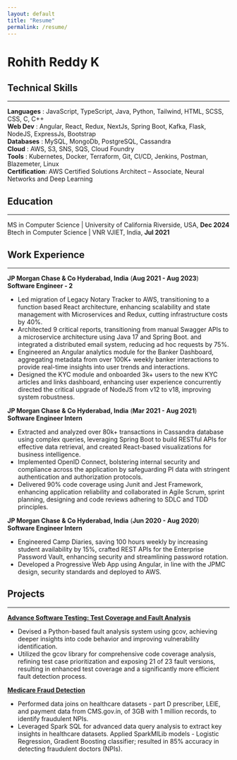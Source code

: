 ```yaml
---
layout: default
title: "Resume"
permalink: /resume/
---
```


# Rohith Reddy K

## Technical Skills
---
**Languages** : JavaScript, TypeScript, Java, Python, Tailwind, HTML, SCSS, CSS, C, C++  
**Web Dev** : Angular, React, Redux, NextJs, Spring Boot, Kafka, Flask, NodeJS, ExpressJs, Bootstrap  
**Databases** : MySQL, MongoDb, PostgreSQL, Cassandra    
**Cloud** : AWS, S3, SNS, SQS, Cloud Foundry  
**Tools** : Kubernetes, Docker, Terraform, Git, CI/CD, Jenkins, Postman, Blazemeter, Linux  
**Certification**: AWS Certified Solutions Architect – Associate, Neural Networks and Deep Learning  

## Education
---
MS in Computer Science       | University of California Riverside, USA, __Dec 2024__    
Btech in Computer Science    | VNR VJIET, India, __Jul 2021__    


## Work Experience
---
**JP Morgan Chase & Co Hyderabad, India**                                                                                                                            (__Aug 2021 - Aug 2023__)   
**Software Engineer - 2**   
- Led migration of Legacy Notary Tracker to AWS, transitioning to a function based React architecture, enhancing scalability and state management with Microservices and Redux, cutting infrastructure costs by 40%.
- Architected 9 critical reports, transitioning from manual Swagger APIs to a microservice architecture using Java 17 and Spring Boot. and integrated a distributed email system, reducing ad hoc requests by 75%.
- Engineered an Angular analytics module for the Banker Dashboard, aggregating metadata from over 100K+ weekly banker interactions to provide real-time insights into user trends and interactions.
- Designed the KYC module and onboarded 3k+ users to the new KYC articles and links dashboard, enhancing user experience concurrently directed the critical upgrade of NodeJS from v12 to v18, improving system robustness.



**JP Morgan Chase & Co Hyderabad, India**                                                                                                                            (__Mar 2021 - Aug 2021__)   
**Software Engineer Intern**   

- Extracted and analyzed over 80k+ transactions in Cassandra database using complex queries, leveraging Spring Boot to build RESTful APIs for effective data retrieval, and created React-based visualizations for business intelligence.
- Implemented OpenID Connect, bolstering internal security and compliance across the application by safeguarding PI data with stringent authentication and authorization protocols.
- Delivered 90% code coverage using Junit and Jest Framework, enhancing application reliability and collaborated in Agile Scrum, sprint planning, designing and code reviews adhering to SDLC and TDD principles.


**JP Morgan Chase & Co Hyderabad, India**                                                                                                                            (__Jun 2020 - Aug 2020__)  
**Software Engineer Intern**  

- Engineered Camp Diaries, saving 100 hours weekly by increasing student availability by 15%, crafted REST APIs for the Enterprise Password Vault, enhancing security and streamlining password rotation.
- Developed a Progressive Web App using Angular, in line with the JPMC design, security standards and deployed to AWS.


## Projects
---
**[Advance Software Testing: Test Coverage and Fault Analysis](https://github.com/Rohith12111/cs206-project-testers)**    

- Devised a Python-based fault analysis system using gcov, achieving deeper insights into code behavior and improving vulnerability identification.
- Utilized the gcov library for comprehensive code coverage analysis, refining test case prioritization and exposing 21 of 23 fault versions, resulting in enhanced test coverage and a significantly more efficient fault detection process.

**[Medicare Fraud Detection](https://github.com/Rohith12111/HealthCareFraud)**    

- Performed data joins on healthcare datasets - part D prescriber, LEIE, and payment data from CMS.gov.in, of 3GB with 1 million records, to identify fraudulent NPIs.
- Leveraged Spark SQL for advanced data query analysis to extract key insights in healthcare datasets. Applied SparkMlLib models - Logistic Regression, Gradient Boosting classifier; resulted in 85% accuracy in detecting fraudulent doctors (NPIs).

